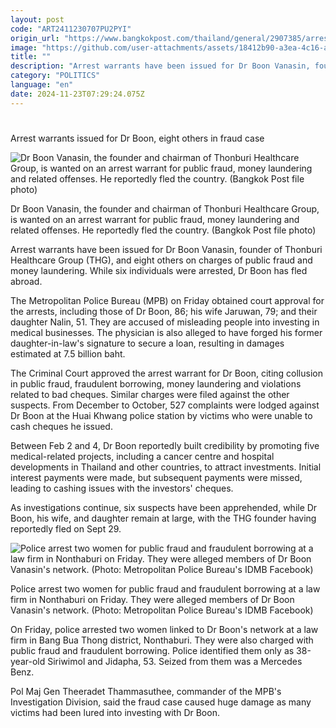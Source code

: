 ```yaml
---
layout: post
code: "ART2411230707PU2PYI"
origin_url: "https://www.bangkokpost.com/thailand/general/2907385/arrest-warrants-issued-for-dr-boon-eight-others-in-fraud-case"
image: "https://github.com/user-attachments/assets/18412b90-a3ea-4c16-ab43-c42a5592ce42"
title: ""
description: "Arrest warrants have been issued for Dr Boon Vanasin, founder of Thonburi Healthcare Group (THG), and eight others on charges of public fraud and money laundering. While six individuals were arrested, Dr Boon has fled abroad."
category: "POLITICS"
language: "en"
date: 2024-11-23T07:29:24.075Z
---
```


# 

Arrest warrants issued for Dr Boon, eight others in fraud case

![Dr Boon Vanasin, the founder and chairman of Thonburi Healthcare Group, is wanted on an arrest warrant for public fraud, money laundering and related offenses. He reportedly fled the country. (Bangkok Post file photo)](https://github.com/user-attachments/assets/06b43339-cd6f-4062-9a54-cd429f3f51a1)

Dr Boon Vanasin, the founder and chairman of Thonburi Healthcare Group, is wanted on an arrest warrant for public fraud, money laundering and related offenses. He reportedly fled the country. (Bangkok Post file photo)

Arrest warrants have been issued for Dr Boon Vanasin, founder of Thonburi Healthcare Group (THG), and eight others on charges of public fraud and money laundering. While six individuals were arrested, Dr Boon has fled abroad.

The Metropolitan Police Bureau (MPB) on Friday obtained court approval for the arrests, including those of Dr Boon, 86; his wife Jaruwan, 79; and their daughter Nalin, 51. They are accused of misleading people into investing in medical businesses. The physician is also alleged to have forged his former daughter-in-law's signature to secure a loan, resulting in damages estimated at 7.5 billion baht.

The Criminal Court approved the arrest warrant for Dr Boon, citing collusion in public fraud, fraudulent borrowing, money laundering and violations related to bad cheques. Similar charges were filed against the other suspects. From December to October, 527 complaints were lodged against Dr Boon at the Huai Khwang police station by victims who were unable to cash cheques he issued.

Between Feb 2 and 4, Dr Boon reportedly built credibility by promoting five medical-related projects, including a cancer centre and hospital developments in Thailand and other countries, to attract investments. Initial interest payments were made, but subsequent payments were missed, leading to cashing issues with the investors' cheques.

As investigations continue, six suspects have been apprehended, while Dr Boon, his wife, and daughter remain at large, with the THG founder having reportedly fled on Sept 29.

![Police arrest two women for public fraud and fraudulent borrowing at a law firm in Nonthaburi on Friday. They were alleged members of Dr Boon Vanasin's network. (Photo: Metropolitan Police Bureau's IDMB Facebook)](https://github.com/user-attachments/assets/e1706e16-f2ce-4c50-9775-411b7d10b1c6)

Police arrest two women for public fraud and fraudulent borrowing at a law firm in Nonthaburi on Friday. They were alleged members of Dr Boon Vanasin's network. (Photo: Metropolitan Police Bureau's IDMB Facebook)

On Friday, police arrested two women linked to Dr Boon's network at a law firm in Bang Bua Thong district, Nonthaburi. They were also charged with public fraud and fraudulent borrowing. Police identified them only as 38-year-old Siriwimol and Jidapha, 53. Seized from them was a Mercedes Benz.

Pol Maj Gen Theeradet Thammasuthee, commander of the MPB's Investigation Division, said the fraud case caused huge damage as many victims had been lured into investing with Dr Boon.